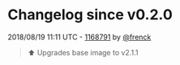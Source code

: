 # Changelog since v0.2.0

2018/08/19 11:11 UTC - [1168791](https://github.com/hassio-addons/addon-spotify-connect/commit/1168791dfbe489e856c4681129d20a5965289375) by [@frenck](https://github.com/frenck)
> :arrow_up: Upgrades base image to v2.1.1 

